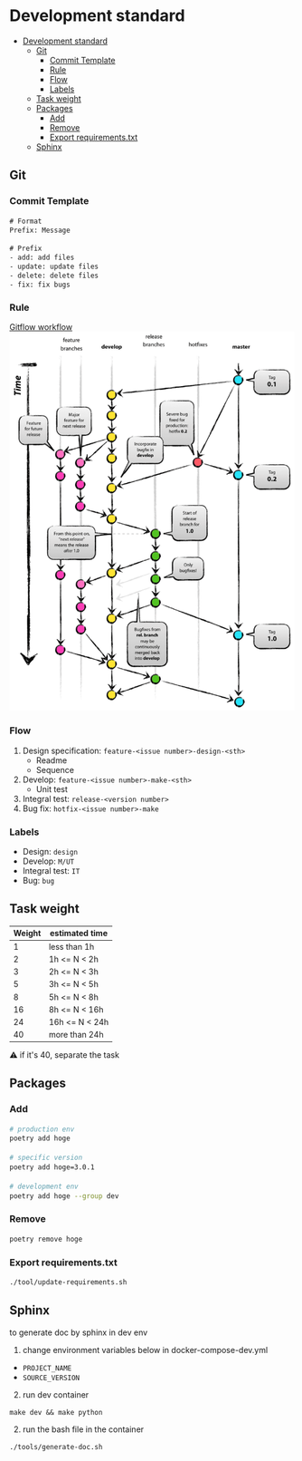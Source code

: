 # Development standard

- [Development standard](#development-standard)
  - [Git](#git)
    - [Commit Template](#commit-template)
    - [Rule](#rule)
    - [Flow](#flow)
    - [Labels](#labels)
  - [Task weight](#task-weight)
  - [Packages](#packages)
    - [Add](#add)
    - [Remove](#remove)
    - [Export requirements.txt](#export-requirementstxt)
  - [Sphinx](#sphinx)


## Git
### Commit Template
```
# Format
Prefix: Message

# Prefix
- add: add files
- update: update files
- delete: delete files
- fix: fix bugs
```

 ### Rule
[Gitflow workflow](https://www.atlassian.com/git/tutorials/comparing-workflows/gitflow-workflow#:~:text=What%20is%20Gitflow%3F,lived%20branches%20and%20larger%20commits.)
![gitflow](../images/git-flow.png)

### Flow
1. Design specification: `feature-<issue number>-design-<sth>`
    - Readme
    - Sequence
2. Develop: `feature-<issue number>-make-<sth>`
    - Unit test
3. Integral test: `release-<version number>`
4. Bug fix: `hotfix-<issue number>-make`

### Labels
- Design: `design`
- Develop: `M/UT`
- Integral test: `IT`
- Bug: `bug`

## Task weight
| Weight | estimated time |
| ------ | -------------- |
| 1      | less than 1h   |
| 2      | 1h <= N < 2h   |
| 3      | 2h <= N < 3h   |
| 5      | 3h <= N < 5h   |
| 8      | 5h <= N < 8h   |
| 16     | 8h <= N < 16h  |
| 24     | 16h <= N < 24h |
| 40     | more than 24h  |

:warning: if it's 40, separate the task


## Packages
### Add
```bash
# production env
poetry add hoge

# specific version
poetry add hoge=3.0.1

# development env
poetry add hoge --group dev
```
### Remove
```bash
poetry remove hoge
```
### Export requirements.txt
```bash
./tool/update-requirements.sh
```

## Sphinx
to generate doc by sphinx in dev env
1. change environment variables below in docker-compose-dev.yml
  - `PROJECT_NAME`
  - `SOURCE_VERSION`

2. run dev container
```
make dev && make python
```
2. run the bash file in the container
```bash
./tools/generate-doc.sh
```
